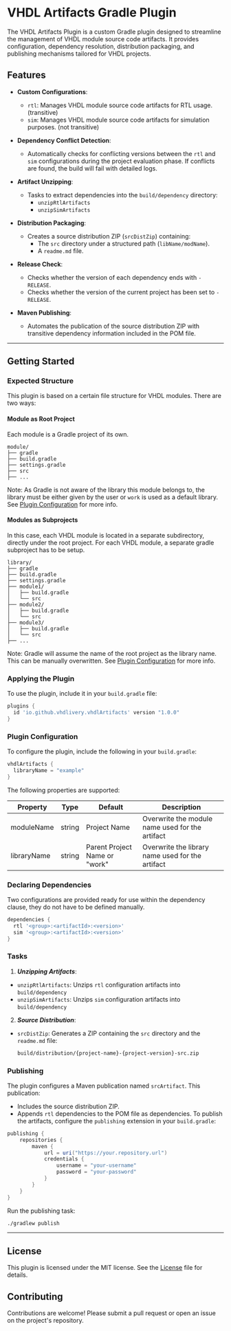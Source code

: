 # VHDL Artifacts Gradle Plugin

The VHDL Artifacts Plugin is a custom Gradle plugin designed to streamline the management of VHDL module source code
artifacts. It provides configuration, dependency resolution, distribution packaging,
and publishing mechanisms tailored for VHDL projects.

## Features

- **Custom Configurations**:
  - `rtl`: Manages VHDL module source code artifacts for RTL usage. (transitive)
  - `sim`: Manages VHDL module source code artifacts for simulation purposes. (not transitive)

- **Dependency Conflict Detection**:
  - Automatically checks for conflicting versions between the `rtl` and `sim` configurations
  during the project evaluation phase. If conflicts are found, the build will fail with detailed logs.

- **Artifact Unzipping**:
  - Tasks to extract dependencies into the `build/dependency` directory:
    - `unzipRtlArtifacts`
    - `unzipSimArtifacts`

- **Distribution Packaging**:
  - Creates a source distribution ZIP (`srcDistZip`) containing:
    - The `src` directory under a structured path (`libName/modName`).
    - A `readme.md` file.

- **Release Check**:
  - Checks whether the version of each dependency ends with `-RELEASE`.
  - Checks whether the version of the current project has been set to `-RELEASE`.

- **Maven Publishing**:
  - Automates the publication of the source distribution ZIP with transitive dependency information included in the POM file.

---

## Getting Started

### Expected Structure

This plugin is based on a certain file structure for VHDL modules.
There are two ways:

#### Module as Root Project

Each module is a Gradle project of its own.

```
module/
├── gradle
├── build.gradle
├── settings.gradle
├── src
├── ...
```

Note: As Gradle is not aware of the library this module belongs to, the library must be either given by the user or
`work` is used as a default library. See [Plugin Configuration](#plugin-configuration) for more info.

#### Modules as Subprojects

In this case, each VHDL module is located in a separate subdirectory, directly under the root project.
For each VHDL module, a separate gradle subproject has to be setup.

```
library/
├── gradle
├── build.gradle
├── settings.gradle
├── module1/
│   ├── build.gradle
│   └── src
├── module2/
│   ├── build.gradle
│   └── src
├── module3/
│   ├── build.gradle
│   └── src
├── ...
```

Note: Gradle will assume the name of the root project as the library name. This can be manually overwritten.
See [Plugin Configuration](#plugin-configuration) for more info.

### Applying the Plugin

To use the plugin, include it in your `build.gradle` file:

``` groovy
plugins {
  id 'io.github.vhdlivery.vhdlArtifacts' version "1.0.0"
}
```

### Plugin Configuration

To configure the plugin, include the following in your `build.gradle`:

``` groovy
vhdlArtifacts {
  libraryName = "example"
}
```

The following properties are supported:

| Property    | Type   | Default                       | Description                                      |
|-------------|--------|-------------------------------|--------------------------------------------------|
| moduleName  | string | Project Name                  | Overwrite the module name used for the artifact  |
| libraryName | string | Parent Project Name or "work" | Overwrite the library name used for the artifact |

### Declaring Dependencies

Two configurations are provided ready for use within the dependency clause, they do not have to be defined manually.

``` groovy
dependencies {
  rtl '<group>:<artifactId>:<version>'
  sim '<group>:<artifactId>:<version>'
}
```

### Tasks

1. ***Unzipping Artifacts***:
  - `unzipRtlArtifacts`: Unzips `rtl` configuration artifacts into `build/dependency`
  - `unzipSimArtifacts`: Unzips `sim` configuration artifacts into `build/dependency`
2. ***Source Distribution***:
  - `srcDistZip`: Generates a ZIP containing the `src` directory and the `readme.md` file:
    ``` bash
    build/distribution/{project-name}-{project-version}-src.zip
    ```
    
### Publishing

The plugin configures a Maven publication named `srcArtifact`. This publication:
  - Includes the source distribution ZIP.
  - Appends `rtl` dependencies to the POM file as dependencies.
To publish the artifacts, configure the `publishing` extension in your `build.gradle`:

``` groovy
publishing {
    repositories {
        maven {
            url = uri("https://your.repository.url")
            credentials {
                username = "your-username"
                password = "your-password"
            }
        }
    }
}
```

Run the publishing task:

``` bash
./gradlew publish
```

---

## License

This plugin is licensed under the MIT license. See the [License](./LICENSE) file for details.

## Contributing

Contributions are welcome! Please submit a pull request or open an issue on the project's repository.

